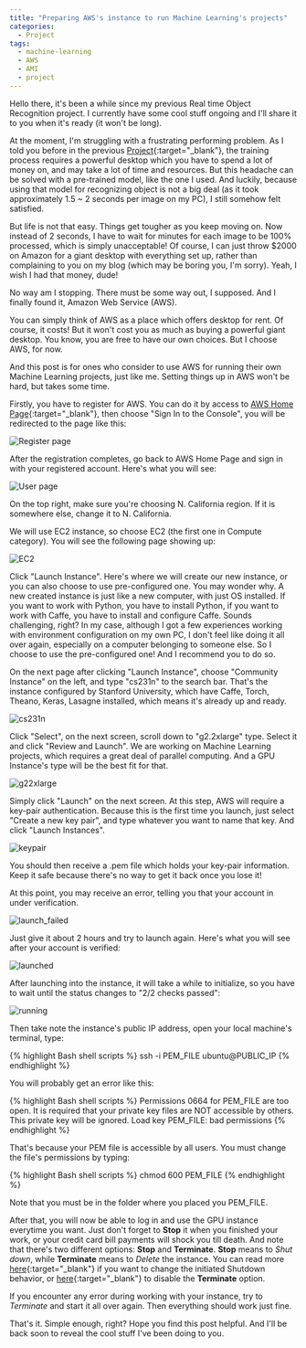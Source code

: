 ```yaml
---
title: "Preparing AWS's instance to run Machine Learning's projects"
categories:
  - Project
tags:
  - machine-learning
  - AWS
  - AMI
  - project
---
```


Hello there, it's been a while since my previous Real time Object Recognition project. I currently have some cool stuff ongoing and I'll share it to you when it's ready (it won't be long).

At the moment, I'm struggling with a frustrating performing problem. As I told you before in the previous [Project](https://mahaveer0suthar.github.io/project/Real-Time-Object-Recognition-part-one/){:target="_blank"}, the training process requires a powerful desktop which you have to spend a lot of money on, and may take a lot of time and resources. But this headache can be solved with a pre-trained model, like the one I used. And luckily, because using that model for recognizing object is not a big deal (as it took approximately 1.5 ~ 2 seconds per image on my PC), I still somehow felt satisfied.

<script async src="//pagead2.googlesyndication.com/pagead/js/adsbygoogle.js"></script>
<!-- MidPageAds -->
<ins class="adsbygoogle"
     style="display:block"
     data-ad-client="ca-pub-3852793730107162"
     data-ad-slot="4068904466"
     data-ad-format="auto"></ins>
<script>
(adsbygoogle = window.adsbygoogle || []).push({});
</script>

But life is not that easy. Things get tougher as you keep moving on. Now instead of 2 seconds, I have to wait for minutes for each image to be 100% processed, which is simply unacceptable! Of course, I can just throw $2000 on Amazon for a giant desktop with everything set up, rather than complaining to you on my blog (which may be boring you, I'm sorry). Yeah, I wish I had that money, dude!

No way am I stopping. There must be some way out, I supposed. And I finally found it, Amazon Web Service (AWS).

You can simply think of AWS as a place which offers desktop for rent. Of course, it costs! But it won't cost you as much as buying a powerful giant desktop. You know, you are free to have our own choices. But I choose AWS, for now.

And this post is for ones who consider to use AWS for running their own Machine Learning projects, just like me. Setting things up in AWS won't be hard, but takes some time.

Firstly, you have to register for AWS. You can do it by access to [AWS Home Page](https://aws.amazon.com/){:target="_blank"}, then choose "Sign In to the Console", you will be redirected to the page like this:

![Register page](/images/projects/prepare-aws-instance/register.jpg)

<script async src="//pagead2.googlesyndication.com/pagead/js/adsbygoogle.js"></script>
<!-- MidPageAds2 -->
<ins class="adsbygoogle"
     style="display:block"
     data-ad-client="ca-pub-3852793730107162"
     data-ad-slot="2275566366"
     data-ad-format="auto"></ins>
<script>
(adsbygoogle = window.adsbygoogle || []).push({});
</script>

After the registration completes, go back to AWS Home Page and sign in with your registered account. Here's what you will see:

![User page](/images/projects/prepare-aws-instance/userpage.jpg)

On the top right, make sure you're choosing N. California region. If it is somewhere else, change it to N. California.

We will use EC2 instance, so choose EC2 (the first one in Compute category). You will see the following page showing up:

![EC2](/images/projects/prepare-aws-instance/ec2.jpg)

Click "Launch Instance". Here's where we will create our new instance, or you can also choose to use pre-configured one. You may wonder why. A new created instance is just like a new computer, with just OS installed. If you want to work with Python, you have to install Python, if you want to work with Caffe, you have to install and configure Caffe. Sounds challenging, right? In my case, although I got a few experiences working with environment configuration on my own PC, I don't feel like doing it all over again, especially on a computer belonging to someone else. So I choose to use the pre-configured one! And I recommend you to do so.

<script async src="//pagead2.googlesyndication.com/pagead/js/adsbygoogle.js"></script>
<!-- MidPageAds -->
<ins class="adsbygoogle"
     style="display:block"
     data-ad-client="ca-pub-3852793730107162"
     data-ad-slot="4068904466"
     data-ad-format="auto"></ins>
<script>
(adsbygoogle = window.adsbygoogle || []).push({});
</script>

On the next page after clicking "Launch Instance", choose "Community Instance" on the left, and type "cs231n" to the search bar. That's the instance configured by Stanford University, which have Caffe, Torch, Theano, Keras, Lasagne installed, which means it's already up and ready.

![cs231n](/images/projects/prepare-aws-instance/cs231n.jpg)

Click "Select", on the next screen, scroll down to "g2.2xlarge" type. Select it and click "Review and Launch". We are working on Machine Learning projects, which requires a great deal of parallel computing. And a GPU Instance's type will be the best fit for that.

![g22xlarge](/images/projects/prepare-aws-instance/g22xlarge.jpg)

Simply click "Launch" on the next screen. At this step, AWS will require a key-pair authentication. Because this is the first time you launch, just select "Create a new key pair", and type whatever you want to name that key. And click "Launch Instances".

![keypair](/images/projects/prepare-aws-instance/keypair.jpg)

<script async src="//pagead2.googlesyndication.com/pagead/js/adsbygoogle.js"></script>
<!-- MidPageAds2 -->
<ins class="adsbygoogle"
     style="display:block"
     data-ad-client="ca-pub-3852793730107162"
     data-ad-slot="2275566366"
     data-ad-format="auto"></ins>
<script>
(adsbygoogle = window.adsbygoogle || []).push({});
</script>

You should then receive a .pem file which holds your key-pair information. Keep it safe because there's no way to get it back once you lose it!

At this point, you may receive an error, telling you that your account in under verification.

![launch_failed](/images/projects/prepare-aws-instance/launch_failed.jpg)

Just give it about 2 hours and try to launch again. Here's what you will see after your account is verified:
 
![launched](/images/projects/prepare-aws-instance/launched.jpg) 

After launching into the instance, it will take a while to initialize, so you have to wait until the status changes to "2/2 checks passed":

![running](/images/projects/prepare-aws-instance/running.jpg) 

<script async src="//pagead2.googlesyndication.com/pagead/js/adsbygoogle.js"></script>
<!-- MidPageAds -->
<ins class="adsbygoogle"
     style="display:block"
     data-ad-client="ca-pub-3852793730107162"
     data-ad-slot="4068904466"
     data-ad-format="auto"></ins>
<script>
(adsbygoogle = window.adsbygoogle || []).push({});
</script>

Then take note the instance's public IP address, open your local machine's terminal, type:

{% highlight Bash shell scripts %}
ssh -i PEM_FILE ubuntu@PUBLIC_IP
{% endhighlight %}

You will probably get an error like this:

{% highlight Bash shell scripts %}
Permissions 0664 for PEM_FILE are too open.
It is required that your private key files are NOT accessible by others.
This private key will be ignored.
Load key PEM_FILE: bad permissions
{% endhighlight %}

That's because your PEM file is accessible by all users. You must change the file's permissions by typing:

{% highlight Bash shell scripts %}
chmod 600 PEM_FILE
{% endhighlight %}

Note that you must be in the folder where you placed you PEM_FILE.

After that, you will now be able to log in and use the GPU instance everytime you want. Just don't forget to **Stop** it when you finished your work, or your credit card bill payments will shock you till death. And note that there's two different options: **Stop** and **Terminate**. **Stop** means to *Shut down*, while **Terminate** means to *Delete* the instance. You can read more [here](http://docs.aws.amazon.com/AWSEC2/latest/UserGuide/terminating-instances.html#Using_ChangingInstanceInitiatedShutdownBehavior){:target="_blank"} if you want to change the initiated Shutdown behavior, or [here](http://docs.aws.amazon.com/AWSEC2/latest/UserGuide/terminating-instances.html#Using_ChangingDisableAPITermination){:target="_blank"} to disable the **Terminate** option.

<script async src="//pagead2.googlesyndication.com/pagead/js/adsbygoogle.js"></script>
<!-- MidPageAds2 -->
<ins class="adsbygoogle"
     style="display:block"
     data-ad-client="ca-pub-3852793730107162"
     data-ad-slot="2275566366"
     data-ad-format="auto"></ins>
<script>
(adsbygoogle = window.adsbygoogle || []).push({});
</script>

If you encounter any error during working with your instance, try to *Terminate* and start it all over again. Then everything should work just fine.

That's it. Simple enough, right? Hope you find this post helpful. And I'll be back soon to reveal the cool stuff I've been doing to you.
